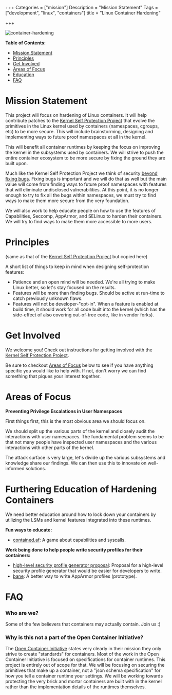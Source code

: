 +++
Categories = ["mission"]
Description = "Mission Statement"
Tags = ["development", "linux", "containers"]
title = "Linux Container Hardening"

+++

![container-hardening](/img/logo.jpg)

**Table of Contents:**

- [Mission Statement](#mission-statement)
- [Principles](#principles)
- [Get Involved](#get-involved)
- [Areas of Focus](#areas-of-focus)
- [Education](#furthering-education-of-hardening-containers)
- [FAQ](#faq)

# Mission Statement

This project will focus on hardening of Linux containers. It will help
contribute patches to the [Kernel Self Protection
Project](https://kernsec.org/wiki/index.php/Kernel_Self_Protection_Project)
that evolve the primitives in the Linux kernel used by containers (namespaces,
cgroups, etc) to be more secure. This will include brainstorming,
designing and implementing ways to future proof namespaces et all in the kernel.

This will benefit all container runtimes by keeping the focus on improving the
kernel in the subsystems used by containers. We will strive to push the entire
container ecosystem to be more secure by fixing the ground they are built upon.

Much like the Kernel Self Protection Project we think of security [beyond
fixing bugs](https://lwn.net/Articles/662219/). Fixing bugs is important and we
will do that as well but the main value will come from finding ways to future
proof namespaces with features that will eliminate undisclosed vulnerabilities.
At this point, it is no longer enough to try to fix all the bugs within
namespaces, we must try to find ways to make them more secure from the very
foundation.

We will also work to help educate people on how to use the features of
Capabilities, Seccomp, AppArmor, and SELinux to harden their containers.
We will try to find ways to make them more accessible to more users.

# Principles
(same as that of the [Kernel Self Protection
Project](https://kernsec.org/wiki/index.php/Kernel_Self_Protection_Project#Principles)
but copied here)

A short list of things to keep in mind when designing self-protection features:

- Patience and an open mind will be needed. We're all trying to make Linux
  better, so let's stay focused on the results.
- Features will be more than finding bugs. Should be active at run-time to catch
  previously unknown flaws.
- Features will not be developer-"opt-in". When a feature is enabled at build
  time, it should work for all code built into the kernel (which has the
  side-effect of also covering out-of-tree code, like in vendor forks).

# Get Involved

We welcome you! Check out instructions for getting involved with
the [Kernel Self Protection Project](https://kernsec.org/wiki/index.php/Kernel_Self_Protection_Project#Get_Involved).

Be sure to checkout [Areas of Focus](#areas-of-focus) below to see if you
have anything specific you would like to help with. If not, don't worry we
can find something that piques your interest together.

# Areas of Focus

**Preventing Privilege Escalations in User Namespaces**

First things first, this is the most obvious area we should focus on.

We should split up the various parts of the kernel and closely audit the
interactions with user namespaces. The fundamental problem seems to be that not
many people have inspected user namespaces and the various interactions
with other parts of the kernel.

The attack surface is very large, let's divide up the various subsystems and knowledge
share our findings. We can then use this to innovate on well-informed solutions.

# Furthering Education of Hardening Containers

We need better education around how to lock down your containers by
utilizing the LSMs and kernel features integrated into these runtimes.

**Fun ways to educate:**

- [contained.af](https://contained.af): A game about capabilities and syscalls.

**Work being done to help people write security profiles for their containers:**

- [high-level security profile generator proposal](https://gist.github.com/jessfraz/3a84023ff85471696ee33a20031b9e7b): Proposal
  for a high-level security profile generator that would be easier for developers to write.
- [bane](https://github.com/jessfraz/bane): A better way to write AppArmor profiles (prototype).

# FAQ

### Who are we?

Some of the few believers that containers may actually contain. Join us :)

### Why is this not a part of the Open Container Initiative?

The [Open Container Initiative](https://www.opencontainers.org/)
states very clearly in their mission they only
strive to create "standards" for containers. Most of the work in the Open
Container Initiative is focused on specifications for container runtimes. This
project is entirely out of scope for that. We will be focusing on securing the
primitives that make up a container, not a "json schema specification" for how
you tell a container runtime your settings. We will be working towards
protecting the very brick and mortar containers are built with in the kernel
rather than the implementation details of the runtimes themselves.
